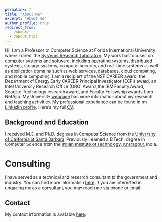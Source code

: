 ```yaml
---
permalink: /
title: "About Me"
excerpt: "About me"
author_profile: true
redirect_from:
  - /about/
  - /about.html
---
```


Hi! I am a Professor of Computer Science at Florida International University where I direct the [Systems Research Laboratory](http://sylab-srv.cs.fiu.edu/). My work has focused on computer systems and software, including operating systems, distributed systems, storage systems, computer security, and real-time systems as well as application domains such as web services, databases, cloud computing, and mobile computing.  I am a recipient of the NSF CAREER award, the Department of Energy Early CAREER Principal Investigator (ECPI) award, an Intel University Research Office (URO) Award, the IBM Faculty Award, Seagate Technology research award, and Faculty Fellowship awards from NetApp. My University [webpage](https://users.cs.fiu.edu/~raju/WWW) has more information about my research and teaching activities. My professional experience can be found in my [LinkedIn profile](https://www.linkedin.com/in/raju-rangaswami-7b3b6849/). Here's my full [CV](/cv/).

Background and Education
------
I received M.S. and Ph.D. degrees in Computer Science from the [University of California at Santa Barbara](https://www.cs.ucsb.edu/). Previously I earned a B.Tech. degree in Computer Science from the [Indian Institute of Technology, Kharagpur](http://cse.iitkgp.ac.in/), India.


Consulting
======
I have served as a technical and research consultant to the government and industry. You can find more information [here](/consulting/). If you are interested in engaging me as a consultant, you may reach me via phone or email.

Contact
------
My contact information is available [here](/contact/).



